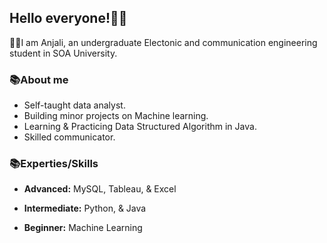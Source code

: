 ## Hello everyone!🙋‍♀️
👩‍🎓I am Anjali, an undergraduate Electonic and communication engineering student in SOA University. 

### 📚About me
- Self-taught data analyst.
- Building minor projects on Machine learning.
- Learning & Practicing Data Structured Algorithm in Java.
- Skilled communicator.

### 📚Experties/Skills
- **Advanced:** MySQL, Tableau, & Excel

- **Intermediate:** Python, & Java

- **Beginner:** Machine Learning


